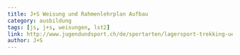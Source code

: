 ```yaml
---
title: J+S Weisung und Rahmenlehrplan Aufbau
category: ausbildung
tags: [js, j+s, weisungen, lst2]
link: http://www.jugendundsport.ch/de/sportarten/lagersport-trekking-uebersicht/aus-und-weiterbildung/ausbildungsstruktur/weiterbildung1.html
author: J+S
---
```

